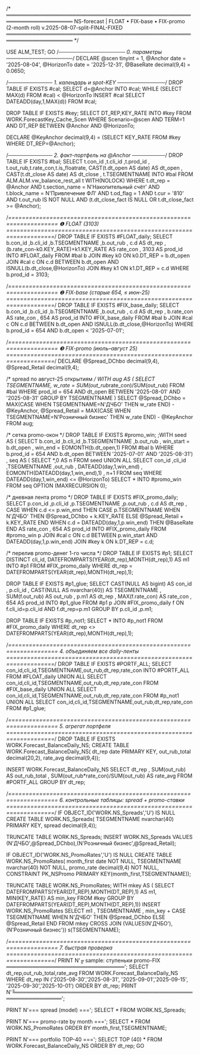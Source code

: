 /* ════════════════════════════════════════════════════════════════════
      NS-forecast  |  FLOAT  •  FIX-base  •  FIX-promo (2-month roll)
      v.2025-08-07-split-FINAL-FIXED
════════════════════════════════════════════════════════════════════ */

USE ALM_TEST;
GO
/*────────────────── 0. параметры ──────────────────*/
DECLARE
    @scen      tinyint      = 1,
    @Anchor    date         = '2025-08-04',
    @HorizonTo date         = '2025-12-31',
    @BaseRate  decimal(9,4) = 0.0650;

/*──────────── 1. календарь и spot-KEY ─────────────*/
DROP TABLE IF EXISTS #cal;
SELECT d=@Anchor INTO #cal;
WHILE (SELECT MAX(d) FROM #cal) < @HorizonTo
      INSERT #cal SELECT DATEADD(day,1,MAX(d)) FROM #cal;

DROP TABLE IF EXISTS #key;
SELECT DT_REP,KEY_RATE
INTO   #key
FROM   WORK.ForecastKey_Cache_Scen
WHERE  Scenario=@scen AND TERM=1
  AND  DT_REP BETWEEN @Anchor AND @HorizonTo;

DECLARE @KeyAnchor decimal(9,4) =
        (SELECT KEY_RATE FROM #key WHERE DT_REP=@Anchor);

/*──────────── 2. факт-портфель на @Anchor ─────────*/
DROP TABLE IF EXISTS #bal;
SELECT  t.con_id ,t.cli_id ,t.prod_id ,
        t.out_rub,t.rate_con,t.is_floatrate,
        CAST(t.dt_open  AS date) AS dt_open ,
        CAST(t.dt_close AS date) AS dt_close ,
        t.TSEGMENTNAME
INTO    #bal
FROM    ALM.ALM.vw_balance_rest_all t WITH(NOLOCK)
WHERE   t.dt_rep = @Anchor
  AND   t.section_name = N'Накопительный счёт'
  AND   t.block_name   = N'Привлечение ФЛ'
  AND   t.od_flag      = 1
  AND   t.cur          = '810'
  AND   t.out_rub IS NOT NULL
  AND  (t.dt_close_fact IS NULL OR t.dt_close_fact >= @Anchor);

/*====================================================================
   ❶  FLOAT  (3103)
  ====================================================================*/
DROP TABLE IF EXISTS #FLOAT_daily;
SELECT  b.con_id ,b.cli_id ,b.TSEGMENTNAME ,b.out_rub ,
        c.d                                  AS dt_rep ,
        (b.rate_con-k0.KEY_RATE)+k1.KEY_RATE AS rate_con ,
        3103                                 AS prod_id
INTO    #FLOAT_daily
FROM    #bal b
JOIN    #key k0 ON k0.DT_REP = b.dt_open
JOIN    #cal c  ON c.d BETWEEN b.dt_open AND ISNULL(b.dt_close,@HorizonTo)
JOIN    #key k1 ON k1.DT_REP = c.d
WHERE   b.prod_id = 3103;

/*====================================================================
   ❷  FIX-base  (старые 654, ≤ июн-25)
  ====================================================================*/
DROP TABLE IF EXISTS #FIX_base_daily;
SELECT  b.con_id ,b.cli_id ,b.TSEGMENTNAME ,b.out_rub ,
        c.d        AS dt_rep ,
        b.rate_con AS rate_con ,
        654        AS prod_id
INTO    #FIX_base_daily
FROM    #bal b
JOIN    #cal c ON c.d BETWEEN b.dt_open AND ISNULL(b.dt_close,@HorizonTo)
WHERE   b.prod_id = 654
  AND   b.dt_open < '2025-07-01';

/*====================================================================
   ❸  FIX-promo  (июль–август 25)
  ====================================================================*/
DECLARE @Spread_DChbo  decimal(9,4),
        @Spread_Retail decimal(9,4);

/* spread по август-25 открытиям */
WITH aug AS (
     SELECT TSEGMENTNAME,
            w_rate = SUM(out_rub*rate_con)/SUM(out_rub)
     FROM   #bal
     WHERE  prod_id = 654
       AND  dt_open BETWEEN '2025-08-01' AND '2025-08-31'
     GROUP  BY TSEGMENTNAME )
SELECT @Spread_DChbo  = MAX(CASE WHEN TSEGMENTNAME=N'ДЧБО'            THEN w_rate END) - @KeyAnchor,
       @Spread_Retail = MAX(CASE WHEN TSEGMENTNAME=N'Розничный бизнес' THEN w_rate END) - @KeyAnchor
FROM   aug;

/* сетка promo-окон */
DROP TABLE IF EXISTS #promo_win;
;WITH seed AS (
      SELECT  b.con_id ,b.cli_id ,b.TSEGMENTNAME ,b.out_rub ,
              win_start = b.dt_open ,
              win_end   = EOMONTH(b.dt_open,1)
      FROM    #bal b
      WHERE   b.prod_id = 654
        AND   b.dt_open BETWEEN '2025-07-01' AND '2025-08-31')
, seq AS (
      SELECT *,0 AS n FROM seed
      UNION ALL
      SELECT  con_id ,cli_id ,TSEGMENTNAME ,out_rub ,
              DATEADD(day,1,win_end) ,
              EOMONTH(DATEADD(day,1,win_end),1) ,
              n+1
      FROM    seq
      WHERE   DATEADD(day,1,win_end) <= @HorizonTo)
SELECT * INTO #promo_win FROM seq OPTION (MAXRECURSION 0);

/* дневная лента promo */
DROP TABLE IF EXISTS #FIX_promo_daily;
SELECT  p.con_id ,p.cli_id ,p.TSEGMENTNAME ,p.out_rub ,
        c.d AS dt_rep ,
        CASE
             WHEN c.d <= p.win_end
                  THEN CASE p.TSEGMENTNAME
                           WHEN N'ДЧБО'            THEN @Spread_DChbo  + k.KEY_RATE
                           ELSE                         @Spread_Retail + k.KEY_RATE
                       END
             WHEN c.d = DATEADD(day,1,p.win_end)
                  THEN @BaseRate
        END AS rate_con ,
        654 AS prod_id
INTO    #FIX_promo_daily
FROM    #promo_win p
JOIN    #cal c  ON c.d BETWEEN p.win_start AND DATEADD(day,1,p.win_end)
JOIN    #key k  ON k.DT_REP = c.d;

/* перелив promo-денег 1-го числа */
DROP TABLE IF EXISTS #p1;
SELECT DISTINCT cli_id,
       DATEFROMPARTS(YEAR(dt_rep),MONTH(dt_rep),1) AS m1
INTO   #p1
FROM   #FIX_promo_daily
WHERE  dt_rep = DATEFROMPARTS(YEAR(dt_rep),MONTH(dt_rep),1);

DROP TABLE IF EXISTS #p1_glue;
SELECT  CAST(NULL AS bigint)  AS con_id ,
        p.cli_id ,
        CAST(NULL AS nvarchar(40)) AS TSEGMENTNAME ,
        SUM(f.out_rub)        AS out_rub ,
        p.m1                  AS dt_rep ,
        MAX(f.rate_con)       AS rate_con ,
        654                   AS prod_id
INTO    #p1_glue
FROM    #p1 p
JOIN    #FIX_promo_daily f
       ON f.cli_id=p.cli_id AND f.dt_rep=p.m1
GROUP  BY p.cli_id ,p.m1;

DROP TABLE IF EXISTS #p_not1;
SELECT * INTO #p_not1
FROM   #FIX_promo_daily
WHERE  dt_rep <> DATEFROMPARTS(YEAR(dt_rep),MONTH(dt_rep),1);

/*====================================================================
   4. объединяем все daily-ленты
  ====================================================================*/
DROP TABLE IF EXISTS #PORTF_ALL;
SELECT con_id,cli_id,TSEGMENTNAME,out_rub,dt_rep,rate_con
INTO   #PORTF_ALL
FROM   #FLOAT_daily
UNION ALL
SELECT con_id,cli_id,TSEGMENTNAME,out_rub,dt_rep,rate_con
FROM   #FIX_base_daily
UNION ALL
SELECT con_id,cli_id,TSEGMENTNAME,out_rub,dt_rep,rate_con
FROM   #p_not1
UNION ALL
SELECT con_id,cli_id,TSEGMENTNAME,out_rub,dt_rep,rate_con
FROM   #p1_glue;

/*====================================================================
   5. агрегат портфеля
  ====================================================================*/
DROP TABLE IF EXISTS WORK.Forecast_BalanceDaily_NS;
CREATE TABLE WORK.Forecast_BalanceDaily_NS(
  dt_rep date PRIMARY KEY,
  out_rub_total decimal(20,2),
  rate_avg      decimal(9,4));

INSERT WORK.Forecast_BalanceDaily_NS
SELECT  dt_rep ,
        SUM(out_rub)                       AS out_rub_total ,
        SUM(out_rub*rate_con)/SUM(out_rub) AS rate_avg
FROM   #PORTF_ALL
GROUP  BY dt_rep;

/*====================================================================
   6. контрольные таблицы: spread + promo-ставки
  ====================================================================*/
IF OBJECT_ID('WORK.NS_Spreads','U') IS NULL
    CREATE TABLE WORK.NS_Spreads(
        TSEGMENTNAME nvarchar(40) PRIMARY KEY,
        spread       decimal(9,4));

TRUNCATE TABLE WORK.NS_Spreads;
INSERT WORK.NS_Spreads
VALUES (N'ДЧБО',@Spread_DChbo),(N'Розничный бизнес',@Spread_Retail);

IF OBJECT_ID('WORK.NS_PromoRates','U') IS NULL
    CREATE TABLE WORK.NS_PromoRates(
        month_first  date         NOT NULL,
        TSEGMENTNAME nvarchar(40) NOT NULL,
        promo_rate   decimal(9,4) NOT NULL,
        CONSTRAINT   PK_NSPromo PRIMARY KEY(month_first,TSEGMENTNAME));

TRUNCATE TABLE WORK.NS_PromoRates;
WITH mkey AS (
     SELECT DATEFROMPARTS(YEAR(DT_REP),MONTH(DT_REP),1) AS m1,
            MIN(KEY_RATE) AS min_key
     FROM   #key
     GROUP  BY DATEFROMPARTS(YEAR(DT_REP),MONTH(DT_REP),1))
INSERT WORK.NS_PromoRates
SELECT m1 ,
       TSEGMENTNAME ,
       min_key + CASE TSEGMENTNAME
                     WHEN N'ДЧБО'            THEN @Spread_DChbo
                     ELSE                         @Spread_Retail
                END
FROM   mkey
CROSS  JOIN (VALUES(N'ДЧБО'),(N'Розничный бизнес')) s(TSEGMENTNAME);

/*====================================================================
   7. быстрая проверка
  ====================================================================*/
PRINT N'╔ sample: ступеньки promo-FIX ════════════════════════════════';
SELECT dt_rep,out_rub_total,rate_avg
FROM   WORK.Forecast_BalanceDaily_NS
WHERE  dt_rep IN ('2025-08-30','2025-08-31',
                  '2025-09-01','2025-09-15',
                  '2025-09-30','2025-10-01')
ORDER  BY dt_rep;
PRINT N'╚═══════════════════════════════════════════════════════════════';

PRINT N'=== spread (model) ===';
SELECT * FROM WORK.NS_Spreads;

PRINT N'=== promo-rate by month ===';
SELECT * FROM WORK.NS_PromoRates ORDER BY month_first,TSEGMENTNAME;

PRINT N'=== portfolio TOP-40 ===';
SELECT TOP (40) *
FROM   WORK.Forecast_BalanceDaily_NS
ORDER  BY dt_rep;
GO
